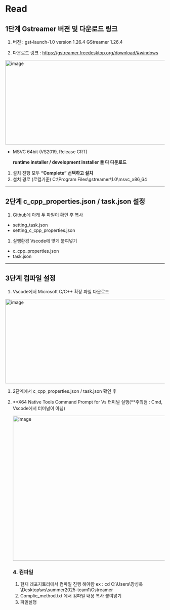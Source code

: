 # Read
## 1단계 Gstreamer 버젼 및 다운로드 링크

1. 버젼 : gst-launch-1.0 version 1.26.4
           GStreamer 1.26.4

1. 다운로드 링크 : https://gstreamer.freedesktop.org/download/#windows

<img width="872" height="266" alt="image" src="https://github.com/user-attachments/assets/36bb892e-1717-4768-87f4-25ae06588cee" />


- MSVC 64bit (VS2019, Release CRT)
    
    **runtime installer / development installer 둘 다 다운로드**
    
1. 설치 진행 모두 **“Complete” 선택하고 설치**
2. 설치 경로 (로컬기준) C:\Program Files\gstreamer\1.0\msvc_x86_64

---

## 2단계 c_cpp_properties.json / task.json 설정

1. Github에 아래 두 파일이 확인 후 복사
- setting_task.json
- setting_c_cpp_properties.json
1. 실행환경 Vscode에 맞게 붙여넣기
- c_cpp_properties.json
- task.json

---

## 3단계 컴파일 설정

1. Vscode에서 Microsoft C/C++ 확장 파일 다운로드

<img width="891" height="266" alt="image" src="https://github.com/user-attachments/assets/2c5f2794-9074-4d1a-95af-7ec0fd3c1aea" />


1. 2단계에서 c_cpp_properties.json / task.json 확인 후 

1. **X64 Native Tools Command Prompt for Vs 터미널 실행(**주의점 : Cmd, Vscode에서 터미널이 아님)
    
    <img width="853" height="457" alt="image" src="https://github.com/user-attachments/assets/8cccac19-5c23-4d84-9092-5836e945fbea" />

    
    ### 4. 컴파일
    
    1. 현재 레포지토리에서 컴파일 진행 해야함
    ex : cd C:\Users\장성욱\Desktop\ws\summer2025-team1\Gstreamer
    2. Complie_method.txt 에서 컴파일 내용 복사 붙여넣기
    3. 파일실행
